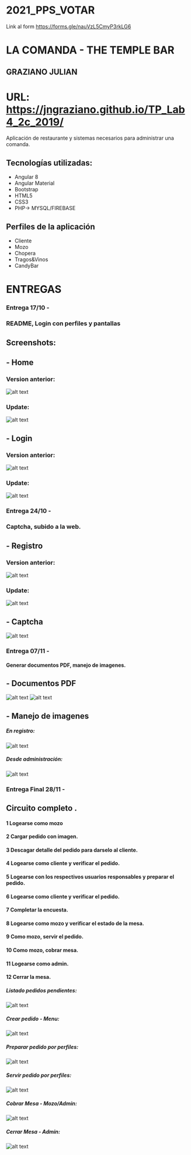 # 2021_PPS_VOTAR

   Link al form https://forms.gle/nauVzL5CmyP3rkLG6

# LA COMANDA - THE TEMPLE BAR
## GRAZIANO JULIAN
# URL: https://jngraziano.github.io/TP_Lab4_2c_2019/
Aplicación de restaurante y sistemas necesarios para administrar una comanda. 

## Tecnologías utilizadas:
- Angular 8
- Angular Material
- Bootstrap
- HTML5
- CSS3
- PHP-> MYSQL/FIREBASE

## Perfiles de la aplicación

- Cliente
- Mozo
- Chopera
- Tragos&Vinos
- CandyBar

# ENTREGAS 

### Entrega 17/10 -
### README, Login con perfiles y pantallas 

## Screenshots:

## - Home
### Version anterior:
![alt text](Screenshots/Home.jpg)
### Update:
![alt text](Screenshots/Homev2.jpg)

## - Login
### Version anterior:
![alt text](Screenshots/Login.jpg)
### Update:
![alt text](Screenshots/Loginv2.jpg)

### Entrega 24/10 -
### Captcha, subido a la web.  

## - Registro
### Version anterior:
![alt text](Screenshots/Registro.jpg)
### Update:
![alt text](Screenshots/Registrov2.jpg)

## - Captcha
![alt text](Screenshots/Loginv2.jpg)

### Entrega 07/11 -
#### Generar documentos PDF, manejo de imagenes.  

## - Documentos PDF
![alt text](Screenshots/docuPDF1.jpg)
![alt text](Screenshots/docuPDF2.jpg)


## - Manejo de imagenes
##### En registro:
![alt text](Screenshots/imagenes1.jpg)


##### Desde administración:
![alt text](Screenshots/imagenes2.jpg)


### Entrega Final 28/11 -
## Circuito completo .  
#### 1 Logearse como mozo 
#### 2 Cargar pedido con imagen. 
#### 3 Descagar detalle del pedido para darselo al cliente.
#### 4 Logearse como cliente y verificar el pedido. 
#### 5 Logearse con los respectivos usuarios responsables y preparar el pedido.
#### 6 Logearse como cliente y verificar el pedido. 
#### 7 Completar la encuesta.
#### 8 Logearse como mozo y verificar el estado de la mesa.
#### 9 Como mozo, servir el pedido. 
#### 10 Como mozo, cobrar mesa.
#### 11 Logearse como admin.
#### 12 Cerrar la mesa. 


##### Listado pedidos pendientes:
![alt text](Screenshots/listadoPendientes.jpg)

##### Crear pedido - Menu:
![alt text](Screenshots/menu.jpg)

##### Preparar pedido por perfiles:
![alt text](Screenshots/prepararPedido.jpg)

##### Servir pedido por perfiles:
![alt text](Screenshots/servirPedido.jpg)

##### Cobrar Mesa - Mozo/Admin:
![alt text](Screenshots/cobrarMesa.jpg)

##### Cerrar Mesa - Admin:
![alt text](Screenshots/cerrarMesa.jpg)















